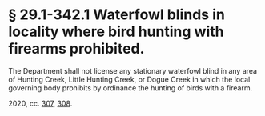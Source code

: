 # § 29.1-342.1 Waterfowl blinds in locality where bird hunting with firearms prohibited.

<p>The Department shall not license any stationary waterfowl blind in any area of Hunting Creek, Little Hunting Creek, or Dogue Creek in which the local governing body prohibits by ordinance the hunting of birds with a firearm.</p><p>2020, cc. <a href='http://lis.virginia.gov/cgi-bin/legp604.exe?201+ful+CHAP0307'>307</a>, <a href='http://lis.virginia.gov/cgi-bin/legp604.exe?201+ful+CHAP0308'>308</a>.</p>